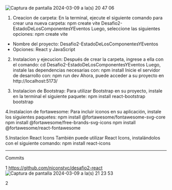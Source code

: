 ![Captura de pantalla 2024-03-09 a la(s) 20 47 06](https://github.com/niconstvc/Desafio2-EstadoDeLosComponentesYEventos/assets/120123429/573571c6-4ac4-4ae5-ac4e-a3438f40b57f)

1. Creacion de carpeta:
En la terminal, ejecute el siguiente comando para crear una nueva carpeta:
npm create vite Desafio2-EstadoDeLosComponentesYEventos
Luego, seleccione las siguientes opciones:
npm create vite
- Nombre del proyecto: Desafio2-EstadoDeLosComponentesYEventos
- Opciones: React y JavaScript


2. Instalacion y ejecucion:
Después de crear la carpeta, ingrese a ella con el comando:
cd Desafio2-EstadoDeLosComponentesYEventos
Luego, instale las dependencias necesarias con:
npm install
Inicie el servidor de desarrollo con:
npm run dev
Ahora, puede acceder a su proyecto en http://localhost:5173/

3. Instalacion de Bootstrap:
Para utilizar Bootstrap en su proyecto, instale en la terminal el siguiente paquete:
npm install react-bootstrap bootstrap

4.Instalacion de fortawesome:
Para incluir iconos en su aplicación, instale los siguientes paquetes:
npm install @fortawesome/fontawesome-svg-core
npm install @fortawesome/free-brands-svg-icons
npm install @fortawesome/react-fontawesome

5.Instacion React Icons
También puede utilizar React Icons, instalándolos con el siguiente comando:
npm install react-icons
____________________________________________________________________________
Commits

1 https://github.com/niconstvc/desafio2-react
![Captura de pantalla 2024-03-09 a la(s) 21 23 53](https://github.com/niconstvc/Desafio2-EstadoDeLosComponentesYEventos/assets/120123429/dc330013-6fcf-474c-910f-dc16677b706a)

2 
